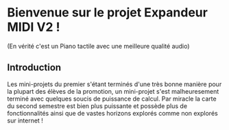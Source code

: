 # Bienvenue sur le projet Expandeur MIDI V2 !
(En vérité c'est un Piano tactile avec une meilleure qualité audio)

## Introduction
Les mini-projets du premier s'étant terminés d'une très bonne manière pour la plupart des élèves de la promotion, un mini-projet s'est malheuresement terminé avec quelques soucis de puissance de calcul. Par miracle la carte du second semestre est bien plus puissante et possède plus de fonctionnalités ainsi que de vastes horizons explorés comme non explorés sur internet !